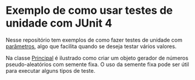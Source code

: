 # Exemplo de como usar testes de unidade com JUnit 4

Nesse repositório tem exemplos de como fazer testes de unidade com [parâmetros](https://github.com/junit-team/junit4/wiki/parameterized-tests), algo que facilita quando se deseja testar vários valores.

Na classe [Principal](src/main/java/poo/Principal.java) é ilustrado como criar um objeto gerador de números pseudo-aleatórios com semente fixa. O uso da semente fixa pode ser útil para executar alguns tipos de teste. 